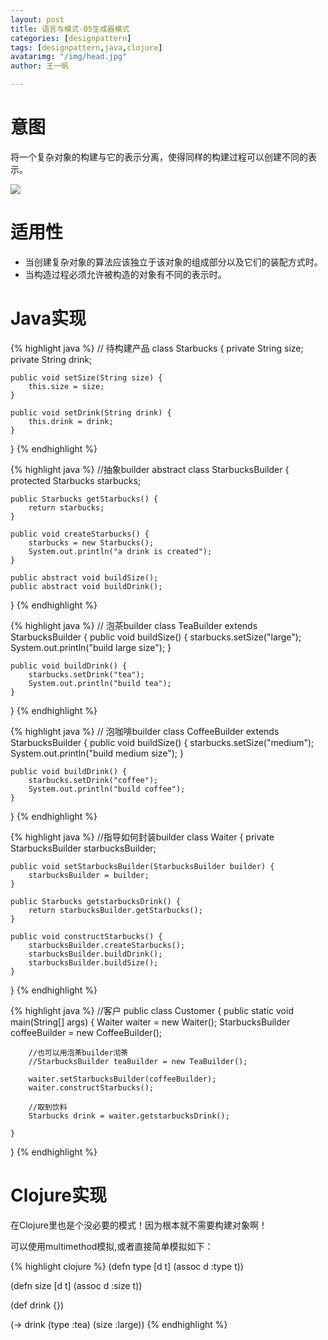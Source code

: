 ```yaml
---
layout: post
title: 语言与模式-05生成器模式
categories: [designpattern]
tags: [designpattern,java,clojure]
avatarimg: "/img/head.jpg"
author: 王一帆

---
```

# 意图

将一个复杂对象的构建与它的表示分离，使得同样的构建过程可以创建不同的表示。

![]({{site.IMG_PATH}}/assets/designpattern/builder.jpg)

# 适用性

- 当创建复杂对象的算法应该独立于该对象的组成部分以及它们的装配方式时。
- 当构造过程必须允许被构造的对象有不同的表示时。

# Java实现

{% highlight java %}
// 待构建产品
class Starbucks {
    private String size;
    private String drink;

    public void setSize(String size) {
        this.size = size;
    }

    public void setDrink(String drink) {
        this.drink = drink;
    }
}
{% endhighlight %}

{% highlight java %}
//抽象builder
abstract class StarbucksBuilder {
    protected Starbucks starbucks;

    public Starbucks getStarbucks() {
        return starbucks;
    }

    public void createStarbucks() {
        starbucks = new Starbucks();
        System.out.println("a drink is created");
    }

    public abstract void buildSize();
    public abstract void buildDrink();
}
{% endhighlight %}

<!-- more -->

{% highlight java %}
// 泡茶builder
class TeaBuilder extends StarbucksBuilder {
    public void buildSize() {
        starbucks.setSize("large");
        System.out.println("build large size");
    }

    public void buildDrink() {
        starbucks.setDrink("tea");
        System.out.println("build tea");
    }

}
{% endhighlight %}

{% highlight java %}
// 泡咖啡builder
class CoffeeBuilder extends StarbucksBuilder {
    public void buildSize() {
        starbucks.setSize("medium");
        System.out.println("build medium size");
    }

    public void buildDrink() {
        starbucks.setDrink("coffee");
        System.out.println("build coffee");
    }
}
{% endhighlight %}

{% highlight java %}
//指导如何封装builder
class Waiter {
    private StarbucksBuilder starbucksBuilder;

    public void setStarbucksBuilder(StarbucksBuilder builder) {
        starbucksBuilder = builder;
    }

    public Starbucks getstarbucksDrink() {
        return starbucksBuilder.getStarbucks();
    }

    public void constructStarbucks() {
        starbucksBuilder.createStarbucks();
        starbucksBuilder.buildDrink();
        starbucksBuilder.buildSize();
    }
}
{% endhighlight %}

{% highlight java %}
//客户
public class Customer {
    public static void main(String[] args) {
        Waiter waiter = new Waiter();
        StarbucksBuilder coffeeBuilder = new CoffeeBuilder();

        //也可以用泡茶builder沏茶
        //StarbucksBuilder teaBuilder = new TeaBuilder();

        waiter.setStarbucksBuilder(coffeeBuilder);
        waiter.constructStarbucks();

        //取到饮料
        Starbucks drink = waiter.getstarbucksDrink();

    }
}
{% endhighlight %}

# Clojure实现

在Clojure里也是个没必要的模式！因为根本就不需要构建对象啊！

可以使用multimethod模拟,或者直接简单模拟如下：

{% highlight clojure %}
(defn type [d t]
  (assoc d :type t))

(defn size [d t]
  (assoc d :size t))

(def drink {})

(-> drink (type :tea) (size :large))
{% endhighlight %}
